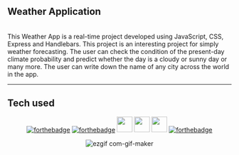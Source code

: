 ## Weather Application

<br>
This Weather App is a real-time project developed using JavaScript, CSS, Express and Handlebars. This project is an interesting project for simply weather forecasting. The user can check the condition of the present-day climate probability and predict whether the day is a cloudy or sunny day or many more. The user can write down the name of any city across the world in the app. 
<br>
<hr>
<h2>Tech used </h2>
<div align="center">
  

[![forthebadge](https://forthebadge.com/images/badges/uses-html.svg)](https://forthebadge.com) [![forthebadge](https://forthebadge.com/images/badges/uses-css.svg)](https://forthebadge.com) <img src="https://img.shields.io/badge/uses%20-express-orange?style=for-the-badge&logo=express" height="35px"> <img src="https://img.shields.io/badge/Uses%20-Nodejs-orange?style=for-the-badge&logo=Nodejs" height="35px"> <img src="https://img.shields.io/badge/Made%20with-Handlebars-orange?style=for-the-badge&logo=Jupyter" height="35px"> [![forthebadge](https://forthebadge.com/images/badges/made-with-javascript.svg)](https://forthebadge.com)
  

![ezgif com-gif-maker](https://user-images.githubusercontent.com/62975799/158307171-c847dbf8-fee9-429f-91bb-6192eba1635a.gif)
 </div>
